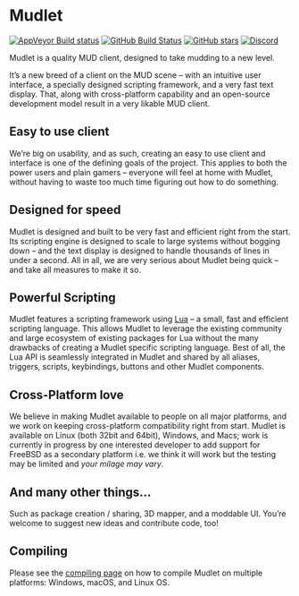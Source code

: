 
# Mudlet

[![AppVeyor Build status](https://ci.appveyor.com/api/projects/status/31fqq844br6g6i40/branch/development?svg=true)](https://ci.appveyor.com/project/Mudlet/mudlet/branch/development) [![GitHub Build Status](https://travis-ci.org/Mudlet/Mudlet.svg?branch=development)](https://travis-ci.org/Mudlet/Mudlet) [![GitHub stars](https://img.shields.io/github/stars/Mudlet/Mudlet.svg)](https://github.com/Mudlet/Mudlet/stargazers) [![Discord](https://img.shields.io/badge/discord-join%20chat-7289DA.svg)](https://discord.gg/kuYvMQ9)

Mudlet is a quality MUD client, designed to take mudding to a new level.

It’s a new breed of a client on the MUD scene – with an intuitive user interface, a specially designed scripting framework, and a very fast text display. That, along with cross-platform capability and an open-source development model result in a very likable MUD client.

## Easy to use client

We’re big on usability, and as such, creating an easy to use client and interface is one of the defining goals of the project. This applies to both the power users and plain gamers – everyone will feel at home with Mudlet, without having to waste too much time figuring out how to do something.

## Designed for speed

Mudlet is designed and built to be very fast and efficient right from the start. Its scripting engine is designed to scale to large systems without bogging down – and the text display is designed to handle thousands of lines in under a second. All in all, we are very serious about Mudlet being quick – and take all measures to make it so.

## Powerful Scripting

Mudlet features a scripting framework using [Lua](https://www.lua.org/) – a small, fast and efficient scripting language. This allows Mudlet to leverage the existing community and large ecosystem of existing packages for Lua without the many drawbacks of creating a Mudlet specific scripting language. Best of all, the Lua API is seamlessly integrated in Mudlet and shared by all aliases, triggers, scripts, keybindings, buttons and other Mudlet components.

## Cross-Platform love

We believe in making Mudlet available to people on all major platforms, and we work on keeping cross-platform compatibility right from start. Mudlet is available on Linux (both 32bit and 64bit), Windows, and Macs; work is currently in progress by one interested developer to add support for FreeBSD as a secondary platform i.e. we think it will work but the testing may be limited and *your milage may vary*.

## And many other things…

Such as package creation / sharing, 3D mapper, and a moddable UI. You’re welcome to suggest new ideas and contribute code, too!

## Compiling

Please see the [compiling page](https://wiki.mudlet.org/w/Compiling_Mudlet) on how to compile Mudlet on multiple platforms: Windows, macOS, and Linux OS.
